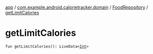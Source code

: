 [app](../../index.md) / [com.example.android.calorietracker.domain](../index.md) / [FoodRepository](index.md) / [getLimitCalories](./get-limit-calories.md)

# getLimitCalories

`fun getLimitCalories(): LiveData<`[`Int`](https://kotlinlang.org/api/latest/jvm/stdlib/kotlin/-int/index.html)`>`